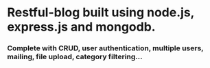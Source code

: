 # Restful-blog built using node.js, express.js and mongodb.
### Complete with CRUD, user authentication, multiple users, mailing, file upload, category filtering...